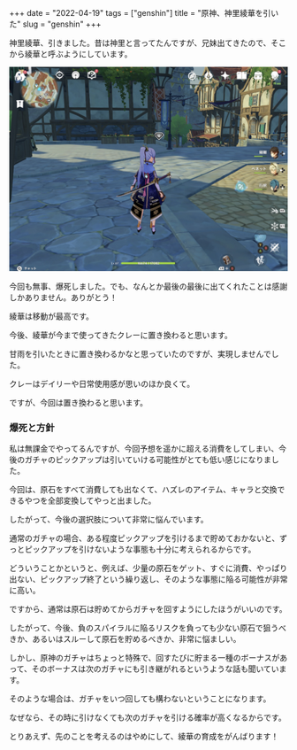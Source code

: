 +++
date = "2022-04-19"
tags = ["genshin"]
title = "原神、神里綾華を引いた"
slug = "genshin"
+++

神里綾華、引きました。昔は神里と言ってたんですが、兄妹出てきたので、そこから綾華と呼ぶようにしています。

![](https://raw.githubusercontent.com/syui/img/master/other/genshin_20220419_0001.jpg)

今回も無事、爆死しました。でも、なんとか最後の最後に出てくれたことは感謝しかありません。ありがとう！

綾華は移動が最高です。

今後、綾華が今まで使ってきたクレーに置き換わると思います。

甘雨を引いたときに置き換わるかなと思っていたのですが、実現しませんでした。

クレーはデイリーや日常使用感が思いのほか良くて。

ですが、今回は置き換わると思います。

### 爆死と方針

私は無課金でやってるんですが、今回予想を遥かに超える消費をしてしまい、今後のガチャのピックアップは引いていける可能性がとても低い感じになりました。

今回は、原石をすべて消費しても出なくて、ハズレのアイテム、キャラと交換できるやつを全部変換してやっと出ました。

したがって、今後の選択肢について非常に悩んでいます。

通常のガチャの場合、ある程度ピックアップを引けるまで貯めておかないと、ずっとピックアップを引けないような事態も十分に考えられるからです。

どういうことかというと、例えば、少量の原石をゲット、すぐに消費、やっぱり出ない、ピックアップ終了という繰り返し、そのような事態に陥る可能性が非常に高い。

ですから、通常は原石は貯めてからガチャを回すようにしたほうがいいのです。

したがって、今後、負のスパイラルに陥るリスクを負っても少ない原石で狙うべきか、あるいはスルーして原石を貯めるべきか、非常に悩ましい。

しかし、原神のガチャはちょっと特殊で、回すたびに貯まる一種のボーナスがあって、そのボーナスは次のガチャにも引き継がれるというような話も聞いています。

そのような場合は、ガチャをいつ回しても構わないということになります。

なぜなら、その時に引けなくても次のガチャを引ける確率が高くなるからです。

とりあえず、先のことを考えるのはやめにして、綾華の育成をがんばります！

